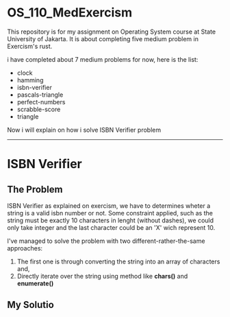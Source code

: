 # OS_110_MedExercism
This repository is for my assignment on Operating System course at State University of Jakarta. It is about completing five medium problem in Exercism's rust.

i have completed about 7 medium problems for now, here is the list:
- clock
- hamming
- isbn-verifier
- pascals-triangle
- perfect-numbers
- scrabble-score
- triangle

Now i will explain on how i solve ISBN Verifier problem
___
# ISBN Verifier

## The Problem
ISBN Verifier as explained on exercism, we have to determines wheter a string is a valid isbn number or not. Some constraint applied, such as the string must be exactly 10 characters in lenght (without dashes), we could only take integer and the last character could be an 'X' wich represent 10.

I've managed to solve the problem with two different-rather-the-same approaches:
1. The first one is through converting the string into an array of characters and,
2. Directly iterate over the string using method like **chars()** and **enumerate()**

## My Solutio
